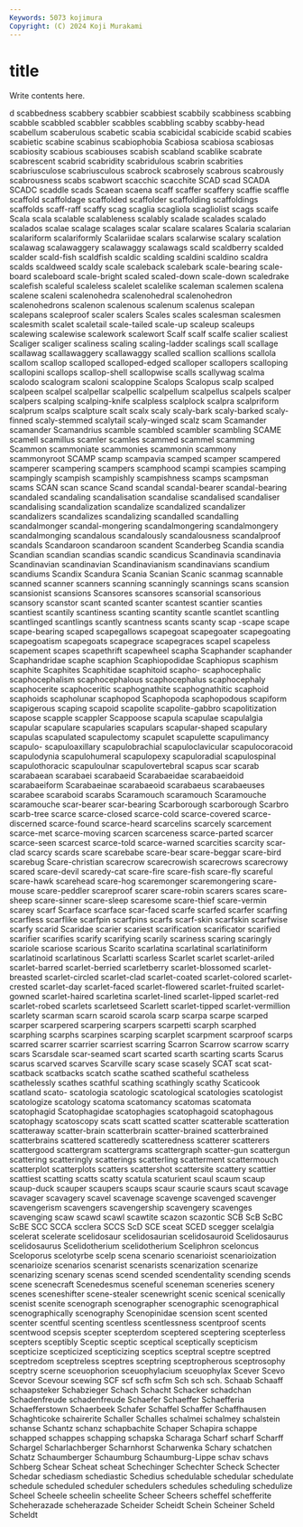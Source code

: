 ```yaml
---
Keywords: 5073 kojimura
Copyright: (C) 2024 Koji Murakami
---
```


# title

Write contents here.



d scabbedness scabbery scabbier scabbiest scabbily scabbiness scabbing scabble scabbled
scabbler scabbles scabbling scabby scabby-head scabellum scaberulous scabetic scabia scabicidal
scabicide scabid scabies scabietic scabine scabinus scabiophobia Scabiosa scabiosa scabiosas
scabiosity scabious scabiouses scabish scabland scablike scabrate scabrescent scabrid scabridity
scabridulous scabrin scabrities scabriusculose scabriusculous scabrock scabrosely scabrous scabrously scabrousness
scabs scabwort scacchic scacchite SCAD scad SCADA SCADC scaddle scads
Scaean scaena scaff scaffer scaffery scaffie scaffle scaffold scaffoldage scaffolded
scaffolder scaffolding scaffoldings scaffolds scaff-raff scaffy scag scaglia scagliola scagliolist
scags scaife Scala scala scalable scalableness scalably scalade scalades scalado
scalados scalae scalage scalages scalar scalare scalares Scalaria scalarian scalariform
scalariformly Scalariidae scalars scalarwise scalary scalation scalawag scalawaggery scalawaggy scalawags
scald scaldberry scalded scalder scald-fish scaldfish scaldic scalding scaldini scaldino
scaldra scalds scaldweed scaldy scale scaleback scalebark scale-bearing scale-board scaleboard
scale-bright scaled scaled-down scale-down scaledrake scalefish scaleful scaleless scalelet scalelike
scaleman scalemen scalena scalene scaleni scalenohedra scalenohedral scalenohedron scalenohedrons scalenon
scalenous scalenum scalenus scalepan scalepans scaleproof scaler scalers Scales scales
scalesman scalesmen scalesmith scalet scaletail scale-tailed scale-up scaleup scaleups scalewing
scalewise scalework scalewort Scalf scalf scalfe scalier scaliest Scaliger scaliger
scaliness scaling scaling-ladder scalings scall scallage scallawag scallawaggery scallawaggy scalled
scallion scallions scallola scallom scallop scalloped scalloped-edged scalloper scallopers scalloping
scallopini scallops scallop-shell scallopwise scalls scallywag scalma scalodo scalogram scaloni
scaloppine Scalops Scalopus scalp scalped scalpeen scalpel scalpellar scalpellic scalpellum
scalpellus scalpels scalper scalpers scalping scalping-knife scalpless scalplock scalpra scalpriform
scalprum scalps scalpture scalt scalx scaly scaly-bark scaly-barked scaly-finned scaly-stemmed
scalytail scaly-winged scalz scam Scamander scamander Scamandrius scamble scambled scambler
scambling SCAME scamell scamillus scamler scamles scammed scammel scamming Scammon
scammoniate scammonies scammonin scammony scammonyroot SCAMP scamp scampavia scamped scamper
scampered scamperer scampering scampers scamphood scampi scampies scamping scampingly scampish
scampishly scampishness scamps scampsman scams SCAN scan scance Scand scandal
scandal-bearer scandal-bearing scandaled scandaling scandalisation scandalise scandalised scandaliser scandalising scandalization
scandalize scandalized scandalizer scandalizers scandalizes scandalizing scandalled scandalling scandalmonger scandal-mongering
scandalmongering scandalmongery scandalmonging scandalous scandalously scandalousness scandalproof scandals Scandaroon scandaroon
scandent Scanderbeg Scandia scandia Scandian scandian scandias scandic scandicus Scandinavia
scandinavia Scandinavian scandinavian Scandinavianism scandinavians scandium scandiums Scandix Scandura Scania
Scanian Scanic scanmag scannable scanned scanner scanners scanning scanningly scannings
scans scansion scansionist scansions Scansores scansores scansorial scansorious scansory scanstor
scant scanted scanter scantest scantier scanties scantiest scantily scantiness scanting
scantity scantle scantlet scantling scantlinged scantlings scantly scantness scants scanty
scap -scape scape scape-bearing scaped scapegallows scapegoat scapegoater scapegoating scapegoatism
scapegoats scapegrace scapegraces scapel scapeless scapement scapes scapethrift scapewheel scapha
Scaphander scaphander Scaphandridae scaphe scaphion Scaphiopodidae Scaphiopus scaphism scaphite Scaphites
Scaphitidae scaphitoid scapho- scaphocephalic scaphocephalism scaphocephalous scaphocephalus scaphocephaly scaphocerite scaphoceritic
scaphognathite scaphognathitic scaphoid scaphoids scapholunar scaphopod Scaphopoda scaphopodous scapiform scapigerous
scaping scapoid scapolite scapolite-gabbro scapolitization scapose scapple scappler Scappoose scapula
scapulae scapulalgia scapular scapulare scapularies scapulars scapular-shaped scapulary scapulas scapulated
scapulectomy scapulet scapulette scapulimancy scapulo- scapuloaxillary scapulobrachial scapuloclavicular scapulocoracoid scapulodynia
scapulohumeral scapulopexy scapuloradial scapulospinal scapulothoracic scapuloulnar scapulovertebral scapus scar scarab
scarabaean scarabaei scarabaeid Scarabaeidae scarabaeidoid scarabaeiform Scarabaeinae scarabaeoid scarabaeus scarabaeuses
scarabee scaraboid scarabs Scaramouch scaramouch Scaramouche scaramouche scar-bearer scar-bearing Scarborough
scarborough Scarbro scarb-tree scarce scarce-closed scarce-cold scarce-covered scarce-discerned scarce-found scarce-heard
scarcelins scarcely scarcement scarce-met scarce-moving scarcen scarceness scarce-parted scarcer scarce-seen
scarcest scarce-told scarce-warned scarcities scarcity scar-clad scarcy scards scare scarebabe
scare-bear scare-beggar scare-bird scarebug Scare-christian scarecrow scarecrowish scarecrows scarecrowy scared
scare-devil scaredy-cat scare-fire scare-fish scare-fly scareful scare-hawk scarehead scare-hog scaremonger
scaremongering scare-mouse scare-peddler scareproof scarer scare-robin scarers scares scare-sheep scare-sinner
scare-sleep scaresome scare-thief scare-vermin scarey scarf Scarface scarface scar-faced scarfe
scarfed scarfer scarfing scarfless scarflike scarfpin scarfpins scarfs scarf-skin scarfskin
scarfwise scarfy scarid Scaridae scarier scariest scarification scarificator scarified scarifier
scarifies scarify scarifying scarily scariness scaring scaringly scariole scariose scarious
Scarito scarlatina scarlatinal scarlatiniform scarlatinoid scarlatinous Scarlatti scarless Scarlet scarlet
scarlet-ariled scarlet-barred scarlet-berried scarletberry scarlet-blossomed scarlet-breasted scarlet-circled scarlet-clad scarlet-coated scarlet-colored
scarlet-crested scarlet-day scarlet-faced scarlet-flowered scarlet-fruited scarlet-gowned scarlet-haired scarletina scarlet-lined scarlet-lipped
scarlet-red scarlet-robed scarlets scarletseed Scarlett scarlet-tipped scarlet-vermillion scarlety scarman scarn
scaroid scarola scarp scarpa scarpe scarped scarper scarpered scarpering scarpers
scarpetti scarph scarphed scarphing scarphs scarpines scarping scarplet scarpment scarproof
scarps scarred scarrer scarrier scarriest scarring Scarron Scarrow scarrow scarry
scars Scarsdale scar-seamed scart scarted scarth scarting scarts Scarus scarus
scarved scarves Scarville scary scase scasely SCAT scat scat- scatback
scatbacks scatch scathe scathed scatheful scatheless scathelessly scathes scathful scathing
scathingly scathy Scaticook scatland scato- scatologia scatologic scatological scatologies scatologist
scatologize scatology scatoma scatomancy scatomas scatomata scatophagid Scatophagidae scatophagies scatophagoid
scatophagous scatophagy scatoscopy scats scatt scatted scatter scatterable scatteration scatteraway
scatter-brain scatterbrain scatter-brained scatterbrained scatterbrains scattered scatteredly scatteredness scatterer scatterers
scattergood scattergram scattergrams scattergraph scatter-gun scattergun scattering scatteringly scatterings scatterling
scatterment scattermouch scatterplot scatterplots scatters scattershot scattersite scattery scattier scattiest
scatting scatts scatty scatula scaturient scaul scaum scaup scaup-duck scauper
scaupers scaups scaur scaurie scaurs scaut scavage scavager scavagery scavel
scavenage scavenge scavenged scavenger scavengerism scavengers scavengership scavengery scavenges scavenging
scaw scawd scawl scawtite scazon scazontic SCB ScB ScBC ScBE
SCC SCCA scclera SCCS ScD SCE sceat SCED scegger scelalgia
scelerat scelerate scelidosaur scelidosaurian scelidosauroid Scelidosaurus scelidosaurus Scelidotherium scelidotherium Sceliphron
sceloncus Sceloporus scelotyrbe scelp scena scenario scenarioist scenarioization scenarioize scenarios
scenarist scenarists scenarization scenarize scenarizing scenary scenas scend scended scendentality
scending scends scene scenecraft Scenedesmus sceneful sceneman sceneries scenery scenes
sceneshifter scene-stealer scenewright scenic scenical scenically scenist scenite scenograph scenographer
scenographic scenographical scenographically scenography Scenopinidae scension scent scented scenter scentful
scenting scentless scentlessness scentproof scents scentwood scepsis scepter scepterdom sceptered
sceptering scepterless scepters sceptibly Sceptic sceptic sceptical sceptically scepticism scepticize
scepticized scepticizing sceptics sceptral sceptre sceptred sceptredom sceptreless sceptres sceptring
sceptropherous sceptrosophy sceptry scerne sceuophorion sceuophylacium sceuophylax Scever Scevo Scevor
Scevour scewing SCF scf scfh scfm Sch sch sch. Schaab
Schaaff schaapsteker Schabzieger Schach Schacht Schacker schadchan Schadenfreude schadenfreude Schaefer
Schaeffer Schaefferia Schaefferstown Schaerbeek Schafer Schaffel Schaffer Schaffhausen Schaghticoke schairerite
Schaller Schalles schalmei schalmey schalstein schanse Schantz schanz schapbachite Schaper
Schapira schappe schapped schappes schapping schapska Scharaga Scharf scharf Scharff
Schargel Scharlachberger Scharnhorst Scharwenka Schary schatchen Schatz Schaumberger Schaumburg Schaumburg-Lippe
schav schavs Schberg Schear Scheat scheat Schechinger Schechter Scheck Schecter
Schedar schediasm schediastic Schedius schedulable schedular schedulate schedule scheduled scheduler
schedulers schedules scheduling schedulize Scheel Scheele scheelin scheelite Scheer Scheers
scheffel schefferite Scheherazade scheherazade Scheider Scheidt Schein Scheiner Scheld Scheldt
